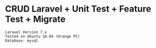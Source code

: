 # CRUD Laravel + Unit Test + Feature Test + Migrate
```
Laravel Version 7.x
Tested on Ubuntu 18.04 (Orange PI)
Database: mysql
```